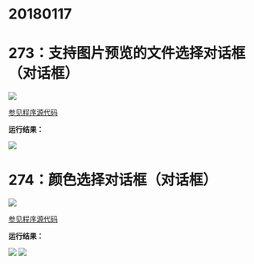 # 20180117

# 273：支持图片预览的文件选择对话框（对话框）

<img src="http://image.renkaigis.com/keepcoding/2018011701.png">

<a href="https://github.com/renkaigis/KeepCoding/tree/master/2018/01/17" target="_blank">参见程序源代码</a>

**运行结果：**

<img src="http://image.renkaigis.com/keepcoding/2018011702.png">

# 274：颜色选择对话框（对话框）

<img src="http://image.renkaigis.com/keepcoding/2018011703.png">

<a href="https://github.com/renkaigis/KeepCoding/tree/master/2018/01/17" target="_blank">参见程序源代码</a>

**运行结果：**

<img src="http://image.renkaigis.com/keepcoding/2018011704.png">
<img src="http://image.renkaigis.com/keepcoding/2018011705.png">

